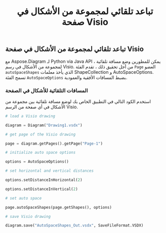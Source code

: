 ﻿---
title: تباعد تلقائي لمجموعة من الأشكال في صفحة Visio
type: docs
weight: 30
url: /ar/python-java/auto-space-a-collection-of-shapes-in-the-visio-page/
---
## **تباعد تلقائي لمجموعة من الأشكال في صفحة Visio**
مع Aspose.Diagram لـ Python via Java API ، يمكن للمطورين وضع مسافة تلقائية لمجموعة من الأشكال في رسم Visio. من أجل تحقيق ذلك ، تقدم الفئة `Page` العضو `autoSpaceShapes` الذي يأخذ معلمات ShapeCollection و AutoSpaceOptions. تسمح الفئة `AutoSpaceOptions` بضبط المسافات الأفقية والعمودية.

### **المسافات التلقائية للأشكال في الصفحة**
استخدم الكود التالي في التطبيق الخاص بك لوضع مسافة تلقائية بين مجموعة من الأشكال في أي صفحة من الرسم Visio.

``` python
# load a Visio drawing

diagram = Diagram("Drawing1.vsdx")

# get page of the Visio drawing

page = diagram.getPages().getPage("Page-1")

# initialize auto space options

options = AutoSpaceOptions()

# set horizontal and vertical distances

options.setDistanceInHorizontal(2)

options.setDistanceInVertical(2)

# set auto space 

page.autoSpaceShapes(page.getShapes(), options)

# save Visio drawing

diagram.save("AutoSpaceShapes_Out.vsdx", SaveFileFormat.VSDX)

```
